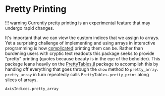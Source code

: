 # Pretty Printing

!!! warning
    Currently pretty printing is an experimental feature that may undergo rapid changes.

It's important that we can view the custom indices that we assign to arrays.
Yet a surprising challenge of implementing and using arrays in interactive programming is how [complicated](https://github.com/JuliaLang/julia/blob/master/base/arrayshow.jl) printing them can be.
Rather than burdening users with cryptic text readouts this package seeks to provide "pretty" printing (quotes because beauty is in the eye of the beholder).
This package leans heavily on the [PrettyTables.jl](https://github.com/ronisbr/PrettyTables.jl) package to accomplish this by handing off everything that goes through the `show` method to `pretty_array`.
`pretty_array` in turn repeatedly calls `PrettyTables.pretty_print` along slices of arrays.

```@docs
AxisIndices.pretty_array
```
